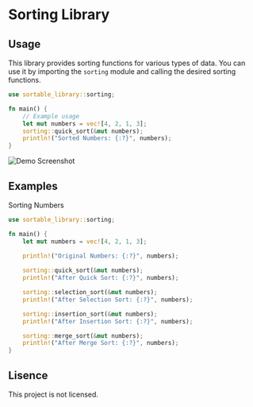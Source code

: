 # Sorting Library

## Usage

This library provides sorting functions for various types of data. You can use it by importing the `sorting` module and calling the desired sorting functions.

```rust
use sortable_library::sorting;

fn main() {
    // Example usage
    let mut numbers = vec![4, 2, 1, 3];
    sorting::quick_sort(&mut numbers);
    println!("Sorted Numbers: {:?}", numbers);
}
```

![Demo Screenshot](Screenshot(56))

## Examples
Sorting Numbers
```rust
use sortable_library::sorting;

fn main() {
    let mut numbers = vec![4, 2, 1, 3];
    
    println!("Original Numbers: {:?}", numbers);

    sorting::quick_sort(&mut numbers);
    println!("After Quick Sort: {:?}", numbers);

    sorting::selection_sort(&mut numbers);
    println!("After Selection Sort: {:?}", numbers);

    sorting::insertion_sort(&mut numbers);
    println!("After Insertion Sort: {:?}", numbers);

    sorting::merge_sort(&mut numbers);
    println!("After Merge Sort: {:?}", numbers);
}
```

## Lisence

This project is not licensed.



